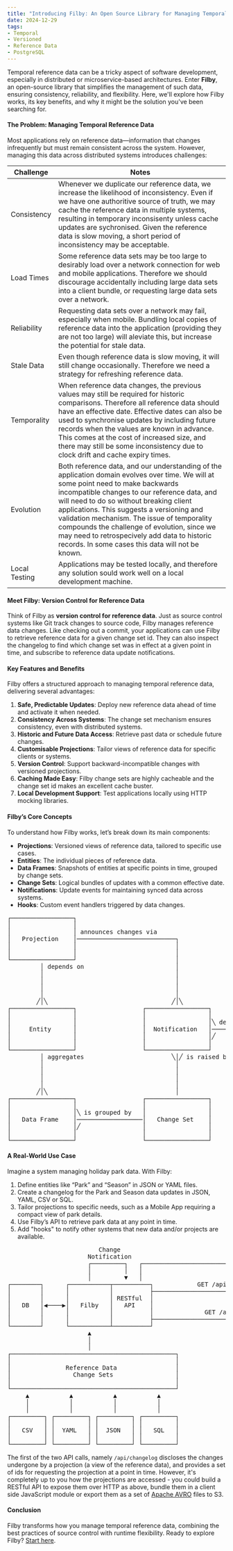 ```yaml
---
title: "Introducing Filby: An Open Source Library for Managing Temporal Reference Data"
date: 2024-12-29
tags:
- Temporal
- Versioned
- Reference Data
- PostgreSQL
---
```

Temporal reference data can be a tricky aspect of software development, especially in distributed or microservice-based architectures. Enter **Filby**, an open-source library that simplifies the management of such data, ensuring consistency, reliability, and flexibility. Here, we'll explore how Filby works, its key benefits, and why it might be the solution you've been searching for.

#### The Problem: Managing Temporal Reference Data

Most applications rely on reference data—information that changes infrequently but must remain consistent across the system. However, managing this data across distributed systems introduces challenges:

| Challenge     | Notes                                                                                                                                                                                                                                                                                                                                                                                                                                                                          |
| ------------- | ------------------------------------------------------------------------------------------------------------------------------------------------------------------------------------------------------------------------------------------------------------------------------------------------------------------------------------------------------------------------------------------------------------------------------------------------------------------------------ |
| Consistency   | Whenever we duplicate our reference data, we increase the likelihood of inconsistency. Even if we have one authoritive source of truth, we may cache the reference data in multiple systems, resulting in temporary inconsisenty unless cache updates are sychronised. Given the reference data is slow moving, a short period of inconsistency may be acceptable.                                                                                                             |
| Load Times    | Some reference data sets may be too large to desirably load over a network connection for web and mobile applications. Therefore we should discourage accidentally including large data sets into a client bundle, or requesting large data sets over a network.                                                                                                                                                                                                               |
| Reliability   | Requesting data sets over a network may fail, especially when mobile. Bundling local copies of reference data into the application (providing they are not too large) will aleviate this, but increase the potential for stale data.                                                                                                                                                                                                                                           |
| Stale Data    | Even though reference data is slow moving, it will still change occasionally. Therefore we need a strategy for refreshing reference data.                                                                                                                                                                                                                                                                                                                                      |
| Temporality   | When reference data changes, the previous values may still be required for historic comparisons. Therefore all reference data should have an effective date. Effective dates can also be used to synchronise updates by including future records when the values are known in advance. This comes at the cost of increased size, and there may still be some inconsistency due to clock drift and cache expiry times.                                                          |
| Evolution     | Both reference data, and our understanding of the application domain evolves over time. We will at some point need to make backwards incompatible changes to our reference data, and will need to do so without breaking client applications. This suggests a versioning and validation mechanism. The issue of temporality compounds the challenge of evolution, since we may need to retrospecively add data to historic records. In some cases this data will not be known. |
| Local Testing | Applications may be tested locally, and therefore any solution sould work well on a local development machine.                                                                                                                                                                                                                                                                                                                                                                        |

#### Meet Filby: Version Control for Reference Data

Think of Filby as **version control for reference data**. Just as source control systems like Git track changes to source code, Filby manages reference data changes. Like checking out a commit, your applications can use Filby to retrieve reference data for a given change set id. They can also inspect the changelog to find which change set was in effect at a given point in time, and subscribe to reference data update notifications.

#### Key Features and Benefits

Filby offers a structured approach to managing temporal reference data, delivering several advantages:

1. **Safe, Predictable Updates**: Deploy new reference data ahead of time and activate it when needed.
2. **Consistency Across Systems**: The change set mechanism ensures consistency, even with distributed systems.
3. **Historic and Future Data Access**: Retrieve past data or schedule future changes.
4. **Customisable Projections**: Tailor views of reference data for specific clients or systems.
5. **Version Control**: Support backward-incompatible changes with versioned projections.
6. **Caching Made Easy**: Filby change sets are highly cacheable and the change set id makes an excellent cache buster.
7. **Local Development Support**: Test applications locally using HTTP mocking libraries.

#### Filby’s Core Concepts

To understand how Filby works, let’s break down its main components:

- **Projections**: Versioned views of reference data, tailored to specific use cases.
- **Entities**: The individual pieces of reference data.
- **Data Frames**: Snapshots of entities at specific points in time, grouped by change sets.
- **Change Sets**: Logical bundles of updates with a common effective date.
- **Notifications**: Update events for maintaining synced data across systems.
- **Hooks**: Custom event handlers triggered by data changes.

<pre>
┌─────────────────┐
│                 │
│                 │ announces changes via
│   Projection    │───────────────────────────┐
│                 │                           │
│                 │                           │
└─────────────────┘                           │
         │ depends on                         │
         │                                    │
         │                                    │
         │                                    │
         │                                    │
        ╱│╲                                  ╱│╲
┌─────────────────┐                  ┌─────────────────┐                   ┌─────────────────┐
│                 │                  │                 │                   │                 │
│                 │                  │                 │╲ delivered via    │                 │
│     Entity      │                  │  Notification   │───────────────────│      Hook       │
│                 │                  │                 │╱                  │                 │
│                 │                  │                 │                   │                 │
└─────────────────┘                  └─────────────────┘                   └─────────────────┘
         │ aggregates                        ╲│╱ is raised by
         │                                    │
         │                                    │
         │                                    │
         │                                    │
        ╱│╲                                   │
┌─────────────────┐                  ┌─────────────────┐
│                 │                  │                 │
│                 │╲ is grouped by   │                 │
│   Data Frame    │──────────────────│   Change Set    │
│                 │╱                 │                 │
│                 │                  │                 │
└─────────────────┘                  └─────────────────┘
</pre>

#### A Real-World Use Case

Imagine a system managing holiday park data. With Filby:

1. Define entities like “Park” and “Season” in JSON or YAML files.
2. Create a changelog for the Park and Season data updates in JSON, YAML, CSV or SQL.
3. Tailor projections to specific needs, such as a Mobile App requiring a compact view of park details.
4. Use Filby’s API to retrieve park data at any point in time.
5. Add "hooks" to notify other systems that new data and/or projects are available.

<pre>
                         Change
                      Notification                                Webhook
                      ┌─────────┐   ┌──────────────────────────────────────────────────────────────────┐
                      │         │   │                                                                  │
                      │         ▼   │                                                                  ▼
┌────────┐      ┌───────────┬──────────┐            GET /api/changelog?projection=parks&version=1 ┌──────────┐
│        │      │           │          ├─────────────────────────────────────────────────────────▶│          │
│        │      │           │ RESTful  │                                                          │  Mobile  │
│   DB   │◀────▶│   Filby   │   API    │                                                          │   App    │
│        │      │           │          │              GET /api/projection/v1/parks?changeSetId=29 │          │
│        │      │           │          ├─────────────────────────────────────────────────────────▶│          │
└────────┘      └───────────┴──────────┘                                                          └──────────┘
                      ▲
                      │
                      │
┌─────────────────────────────────────────────┐
│                                             │
│               Reference Data                │
│                 Change Sets                 │
│                                             │
└─────────────────────────────────────────────┘
     ▲           ▲           ▲           ▲
     │           │           │           │
     │           │           │           │
┌─────────┐ ┌─────────┐ ┌─────────┐ ┌─────────┐
│         │ │         │ │         │ │         │
│   CSV   │ │  YAML   │ │  JSON   │ │   SQL   │
│         │ │         │ │         │ │         │
└─────────┘ └─────────┘ └─────────┘ └─────────┘
</pre>
The first of the two API calls, namely `/api/changelog` discloses the changes undergone by a projection (a view of the reference data), and provides a set of ids for requesting the projection at a point in time. However, it's completely up to you how the projections are accessed - you could build a RESTful API to expose them over HTTP as above, bundle them in a client side JavaScript module or export them as a set of [Apache AVRO](https://avro.apache.org/) files to S3.

#### Conclusion

Filby transforms how you manage temporal reference data, combining the best practices of source control with runtime flexibility. Ready to explore Filby? [Start here](https://github.com/acuminous/filby).

